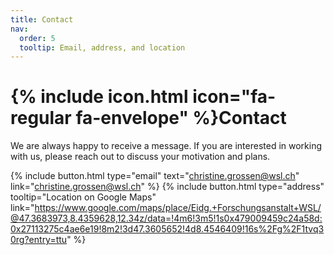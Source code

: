 ```yaml
---
title: Contact
nav:
  order: 5
  tooltip: Email, address, and location
---
```


# {% include icon.html icon="fa-regular fa-envelope" %}Contact

We are always happy to receive a message. If you are interested in working with us, please reach out to discuss your motivation and plans.

{%
  include button.html
  type="email"
  text="christine.grossen@wsl.ch"
  link="christine.grossen@wsl.ch"
%}
{%
  include button.html
  type="address"
  tooltip="Location on Google Maps"
  link="https://www.google.com/maps/place/Eidg.+Forschungsanstalt+WSL/@47.3683973,8.4359628,12.34z/data=!4m6!3m5!1s0x479009459c24a58d:0x27113275c4ae6e19!8m2!3d47.3605652!4d8.4546409!16s%2Fg%2F1tvq30rg?entry=ttu"
%}

